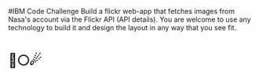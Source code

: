 #IBM Code Challenge
Build a flickr web-app that fetches images from Nasa's account via the Flickr API (API details). You are welcome to use any technology to build it and design the layout in any way that you see fit.

# 🚀🌕☄
